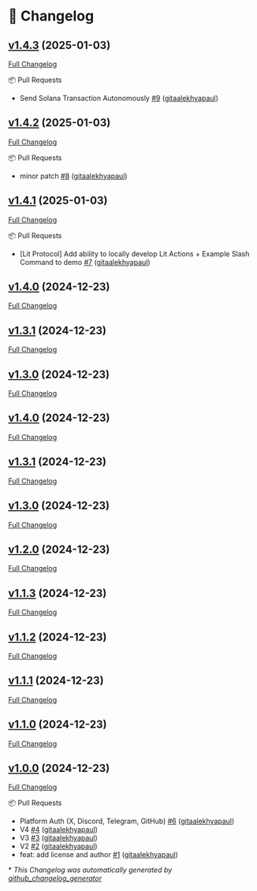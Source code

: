 # 📝 Changelog

## [v1.4.3](https://github.com/collabland/AI-Agent-Starter-Kit/tree/v1.4.3) (2025-01-03)

[Full Changelog](https://github.com/collabland/AI-Agent-Starter-Kit/compare/v1.4.2...v1.4.3)

📦 Pull Requests

- Send Solana Transaction Autonomously  [\#9](https://github.com/collabland/AI-Agent-Starter-Kit/pull/9) ([gitaalekhyapaul](https://github.com/gitaalekhyapaul))

## [v1.4.2](https://github.com/collabland/AI-Agent-Starter-Kit/tree/v1.4.2) (2025-01-03)

[Full Changelog](https://github.com/collabland/AI-Agent-Starter-Kit/compare/v1.4.1...v1.4.2)

📦 Pull Requests

- minor patch [\#8](https://github.com/collabland/AI-Agent-Starter-Kit/pull/8) ([gitaalekhyapaul](https://github.com/gitaalekhyapaul))

## [v1.4.1](https://github.com/collabland/AI-Agent-Starter-Kit/tree/v1.4.1) (2025-01-03)

[Full Changelog](https://github.com/collabland/AI-Agent-Starter-Kit/compare/v1.4.0...v1.4.1)

📦 Pull Requests

- \[Lit Protocol\] Add ability to locally develop Lit Actions + Example Slash Command to demo [\#7](https://github.com/collabland/AI-Agent-Starter-Kit/pull/7) ([gitaalekhyapaul](https://github.com/gitaalekhyapaul))

## [v1.4.0](https://github.com/collabland/AI-Agent-Starter-Kit/tree/v1.4.0) (2024-12-23)

[Full Changelog](https://github.com/collabland/AI-Agent-Starter-Kit/compare/v1.3.1...v1.4.0)

## [v1.3.1](https://github.com/collabland/AI-Agent-Starter-Kit/tree/v1.3.1) (2024-12-23)

[Full Changelog](https://github.com/collabland/AI-Agent-Starter-Kit/compare/v1.3.0...v1.3.1)

## [v1.3.0](https://github.com/collabland/AI-Agent-Starter-Kit/tree/v1.3.0) (2024-12-23)

[Full Changelog](https://github.com/collabland/AI-Agent-Starter-Kit/compare/v1.2.0...v1.3.0)

## [v1.4.0](https://github.com/collabland/AI-Agent-Starter-Kit/tree/v1.4.0) (2024-12-23)

[Full Changelog](https://github.com/collabland/AI-Agent-Starter-Kit/compare/v1.3.1...v1.4.0)

## [v1.3.1](https://github.com/collabland/AI-Agent-Starter-Kit/tree/v1.3.1) (2024-12-23)

[Full Changelog](https://github.com/collabland/AI-Agent-Starter-Kit/compare/v1.3.0...v1.3.1)

## [v1.3.0](https://github.com/collabland/AI-Agent-Starter-Kit/tree/v1.3.0) (2024-12-23)

[Full Changelog](https://github.com/collabland/AI-Agent-Starter-Kit/compare/v1.2.0...v1.3.0)

## [v1.2.0](https://github.com/collabland/AI-Agent-Starter-Kit/tree/v1.2.0) (2024-12-23)

[Full Changelog](https://github.com/collabland/AI-Agent-Starter-Kit/compare/v1.1.3...v1.2.0)

## [v1.1.3](https://github.com/collabland/AI-Agent-Starter-Kit/tree/v1.1.3) (2024-12-23)

[Full Changelog](https://github.com/collabland/AI-Agent-Starter-Kit/compare/v1.1.2...v1.1.3)

## [v1.1.2](https://github.com/collabland/AI-Agent-Starter-Kit/tree/v1.1.2) (2024-12-23)

[Full Changelog](https://github.com/collabland/AI-Agent-Starter-Kit/compare/v1.1.1...v1.1.2)

## [v1.1.1](https://github.com/collabland/AI-Agent-Starter-Kit/tree/v1.1.1) (2024-12-23)

[Full Changelog](https://github.com/collabland/AI-Agent-Starter-Kit/compare/v1.1.0...v1.1.1)

## [v1.1.0](https://github.com/collabland/AI-Agent-Starter-Kit/tree/v1.1.0) (2024-12-23)

[Full Changelog](https://github.com/collabland/AI-Agent-Starter-Kit/compare/v1.0.0...v1.1.0)

## [v1.0.0](https://github.com/collabland/AI-Agent-Starter-Kit/tree/v1.0.0) (2024-12-23)

[Full Changelog](https://github.com/collabland/AI-Agent-Starter-Kit/compare/82561712cf9062413f49920b963e4fa7b48f65a7...v1.0.0)

📦 Pull Requests

- Platform Auth \(X, Discord, Telegram, GitHub\) [\#6](https://github.com/collabland/AI-Agent-Starter-Kit/pull/6) ([gitaalekhyapaul](https://github.com/gitaalekhyapaul))
- V4 [\#4](https://github.com/collabland/AI-Agent-Starter-Kit/pull/4) ([gitaalekhyapaul](https://github.com/gitaalekhyapaul))
- V3 [\#3](https://github.com/collabland/AI-Agent-Starter-Kit/pull/3) ([gitaalekhyapaul](https://github.com/gitaalekhyapaul))
- V2 [\#2](https://github.com/collabland/AI-Agent-Starter-Kit/pull/2) ([gitaalekhyapaul](https://github.com/gitaalekhyapaul))
- feat: add license and author [\#1](https://github.com/collabland/AI-Agent-Starter-Kit/pull/1) ([gitaalekhyapaul](https://github.com/gitaalekhyapaul))



\* *This Changelog was automatically generated by [github_changelog_generator](https://github.com/github-changelog-generator/github-changelog-generator)*
